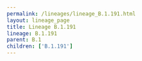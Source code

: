 ```yaml
---
permalink: /lineages/lineage_B.1.191.html
layout: lineage_page
title: Lineage B.1.191
lineage: B.1.191
parent: B.1
children: ['B.1.191']
---
```

